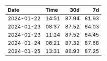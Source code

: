| Date       | Time     | 30d       | 7d    |
|:-----------|:---------|----------:|------:|
| 2024-01-22 | 14:51    | 87.94     | 81.93 |
| 2024-01-23 | 08:37    | 87.52     | 84.03 |
| 2024-01-23 | 11:24    | 87.52     | 84.45 |
| 2024-01-24 | 06:21    | 87.32     | 87.68 |
| 2024-01-25 | 13:31    | 86.93     | 87.25 |